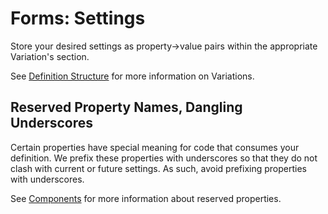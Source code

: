 # Forms: Settings

Store your desired settings as property->value pairs within the appropriate
Variation's section.

See [Definition Structure](definition-structure.md) for more information on
Variations.

## Reserved Property Names, Dangling Underscores

Certain properties have special meaning for code that consumes your definition.
We prefix these properties with underscores so that they do not clash with
current or future settings. As such, avoid prefixing properties with
underscores.

See [Components](components.md) for more information about reserved properties.

